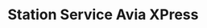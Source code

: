 ---
title: "Station Service Avia XPress"
url: /saint-lizier/station-service-avia-xpress/
shop: Gasflaschen
---